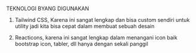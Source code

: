 TEKNOLOGI BYANG DIGUNAKAN
1. Tailwind CSS, Karena ini sangat lengkap dan bisa custom sendiri untuk utility jadi kita bisa cepat dalam membuat sebuah desain

2. Reacticons, karena ini sangat lengkap dalam menangani icon baik bootstrap icon, tabler, dll hanya dengan sekali panggil